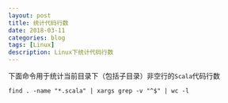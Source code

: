 ```yaml
---
layout: post
title: 统计代码行数
date: 2018-03-11
categories: blog
tags: [Linux]
description: Linux下统计代码行数
---
```

下面命令用于统计当前目录下（包括子目录）非空行的`Scala`代码行数
```
find . -name "*.scala" | xargs grep -v "^$" | wc -l
```
